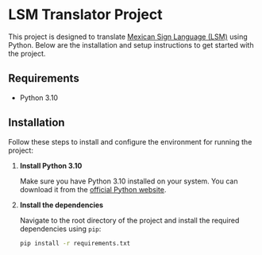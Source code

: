 # LSM Translator Project

This project is designed to translate [Mexican Sign Language (LSM)](https://www.example.com) using Python. Below are the installation and setup instructions to get started with the project.

## Requirements

- Python 3.10

## Installation

Follow these steps to install and configure the environment for running the project:

1. **Install Python 3.10**

   Make sure you have Python 3.10 installed on your system. You can download it from the [official Python website](https://www.python.org/downloads/release/python-3100/).

2. **Install the dependencies**

   Navigate to the root directory of the project and install the required dependencies using `pip`:

   ```bash
   pip install -r requirements.txt
